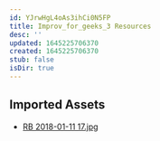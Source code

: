 ```yaml
---
id: YJrwHgL4oAs3ihCi0N5FP
title: Improv_for_geeks_3 Resources
desc: ''
updated: 1645225706370
created: 1645225706370
stub: false
isDir: true
---
```

## Imported Assets
- [RB 2018-01-11 17.jpg](/assets/rb-2018-01-11-17-8IlhDEDHc5S5.jpg)

